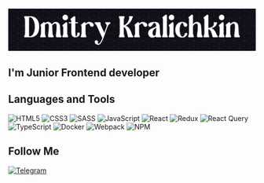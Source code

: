 [![Header](https://github.com/dmKrl/dmKrl/blob/main/assets/header-black.png)](https://github.com/dmKrl)

## I'm Junior Frontend developer

## Languages and Tools

![HTML5](https://img.shields.io/badge/html5-%2320232a.svg?style=for-the-badge&logo=html5&logoColor=#CD5C5C)
![CSS3](https://img.shields.io/badge/css3-%2320232a.svg?style=for-the-badge&logo=css3&logoColor=#4682B4)
![SASS](https://img.shields.io/badge/SASS-%2320232a.svg?style=for-the-badge&logo=SASS&logoColor=#F08080)
![JavaScript](https://img.shields.io/badge/javascript-%2320232a.svg?style=for-the-badge&logo=javascript&logoColor=%23F7DF1E)
![React](https://img.shields.io/badge/react-%2320232a.svg?style=for-the-badge&logo=react&logoColor=%2361DAFB)
![Redux](https://img.shields.io/badge/redux-%2320232a.svg?style=for-the-badge&logo=redux&logoColor=#A52A2A)
![React Query](https://img.shields.io/badge/-React%20Query-%2320232a?style=for-the-badge&logo=react%20query&logoColor=%2361DAFB)
![TypeScript](https://img.shields.io/badge/typescript-%2320232a.svg?style=for-the-badge&logo=typescript&logoColor=#4682B4)
![Docker](https://img.shields.io/badge/docker-%2320232a.svg?style=for-the-badge&logo=docker&logoColor=#1E90FF)
![Webpack](https://img.shields.io/badge/webpack-%2320232a.svg?style=for-the-badge&logo=webpack&logoColor=#87CEFA)
![NPM](https://img.shields.io/badge/NPM-%2320232a?style=for-the-badge&logo=npm&logoColor=#A52A2A)

## Follow Me

[![Telegram](https://img.shields.io/badge/Telegram-%2320232a?style=for-the-badge&logo=telegram&logoColor=#00BFFF)](https://t.me/Grogupa)
